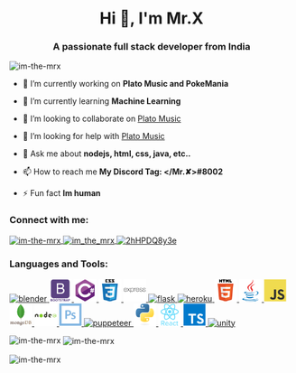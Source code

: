 <h1 align="center">Hi 👋, I'm Mr.X</h1>
<h3 align="center">A passionate full stack developer from India</h3>

<p align="left"> <img src="https://komarev.com/ghpvc/?username=im-the-mrx&label=Profile%20views&color=0e75b6&style=flat" alt="im-the-mrx" /> </p>

- 🔭 I’m currently working on **Plato Music and PokeMania**

- 🌱 I’m currently learning **Machine Learning**

- 👯 I’m looking to collaborate on [Plato Music](https://discord.gg/2hHPDQ8y3e)

- 🤝 I’m looking for help with [Plato Music](https://discord.gg/2hHPDQ8y3e)

- 💬 Ask me about **nodejs, html, css, java, etc..**

- 📫 How to reach me **My Discord Tag: </Mr.✘>#8002**

- ⚡ Fun fact **Im human**

<h3 align="left">Connect with me:</h3>
<p align="left">
<a href="https://stackoverflow.com/users/im-the-mrx" target="blank">
  <img align="center" src="https://stackoverflow.design/assets/img/logos/so/logo-stackoverflow.png" alt="im-the-mrx" height="50" width="100" />
  </a>
<a href="https://instagram.com/im_the_mrx" target="blank">
  <img align="center" src="https://assets.stickpng.com/images/580b57fcd9996e24bc43c521.png" alt="im_the_mrx" height="50" width="50" />
  </a>
<a href="https://discord.gg/2hHPDQ8y3e" target="blank">
  <img align="center" src="https://www.freepnglogos.com/uploads/discord-logo-png/concours-discord-cartes-voeux-fortnite-france-6.png" alt="2hHPDQ8y3e" height="50" width="50" />
  </a>
</p>

<h3 align="left">Languages and Tools:</h3>
<p align="left"> <a href="https://www.blender.org/" target="_blank"> <img src="https://download.blender.org/branding/community/blender_community_badge_white.svg" alt="blender" width="40" height="40"/> </a> <a href="https://getbootstrap.com" target="_blank"> <img src="https://raw.githubusercontent.com/devicons/devicon/master/icons/bootstrap/bootstrap-plain-wordmark.svg" alt="bootstrap" width="40" height="40"/> </a> <a href="https://www.w3schools.com/cs/" target="_blank"> <img src="https://raw.githubusercontent.com/devicons/devicon/master/icons/csharp/csharp-original.svg" alt="csharp" width="40" height="40"/> </a> <a href="https://www.w3schools.com/css/" target="_blank"> <img src="https://raw.githubusercontent.com/devicons/devicon/master/icons/css3/css3-original-wordmark.svg" alt="css3" width="40" height="40"/> </a> <a href="https://expressjs.com" target="_blank"> <img src="https://raw.githubusercontent.com/devicons/devicon/master/icons/express/express-original-wordmark.svg" alt="express" width="40" height="40"/> </a> <a href="https://flask.palletsprojects.com/" target="_blank"> <img src="https://www.vectorlogo.zone/logos/pocoo_flask/pocoo_flask-icon.svg" alt="flask" width="40" height="40"/> </a> <a href="https://heroku.com" target="_blank"> <img src="https://www.vectorlogo.zone/logos/heroku/heroku-icon.svg" alt="heroku" width="40" height="40"/> </a> <a href="https://www.w3.org/html/" target="_blank"> <img src="https://raw.githubusercontent.com/devicons/devicon/master/icons/html5/html5-original-wordmark.svg" alt="html5" width="40" height="40"/> </a> <a href="https://www.java.com" target="_blank"> <img src="https://raw.githubusercontent.com/devicons/devicon/master/icons/java/java-original.svg" alt="java" width="40" height="40"/> </a> <a href="https://developer.mozilla.org/en-US/docs/Web/JavaScript" target="_blank"> <img src="https://raw.githubusercontent.com/devicons/devicon/master/icons/javascript/javascript-original.svg" alt="javascript" width="40" height="40"/> </a> <a href="https://www.mongodb.com/" target="_blank"> <img src="https://raw.githubusercontent.com/devicons/devicon/master/icons/mongodb/mongodb-original-wordmark.svg" alt="mongodb" width="40" height="40"/> </a> <a href="https://nodejs.org" target="_blank"> <img src="https://raw.githubusercontent.com/devicons/devicon/master/icons/nodejs/nodejs-original-wordmark.svg" alt="nodejs" width="40" height="40"/> </a> <a href="https://www.photoshop.com/en" target="_blank"> <img src="https://raw.githubusercontent.com/devicons/devicon/master/icons/photoshop/photoshop-line.svg" alt="photoshop" width="40" height="40"/> </a> <a href="https://github.com/puppeteer/puppeteer" target="_blank"> <img src="https://www.vectorlogo.zone/logos/pptrdev/pptrdev-official.svg" alt="puppeteer" width="40" height="40"/> </a> <a href="https://www.python.org" target="_blank"> <img src="https://raw.githubusercontent.com/devicons/devicon/master/icons/python/python-original.svg" alt="python" width="40" height="40"/> </a> <a href="https://reactjs.org/" target="_blank"> <img src="https://raw.githubusercontent.com/devicons/devicon/master/icons/react/react-original-wordmark.svg" alt="react" width="40" height="40"/> </a> <a href="https://www.typescriptlang.org/" target="_blank"> <img src="https://raw.githubusercontent.com/devicons/devicon/master/icons/typescript/typescript-original.svg" alt="typescript" width="40" height="40"/> </a> <a href="https://unity.com/" target="_blank"> <img src="https://www.vectorlogo.zone/logos/unity3d/unity3d-icon.svg" alt="unity" width="40" height="40"/> </a> </p>

<p><img align="left" src="https://github-readme-stats.vercel.app/api/top-langs?username=im-the-mrx&show_icons=true&locale=en&layout=compact" alt="im-the-mrx" /></p>

<p>&nbsp;<img align="center" src="https://github-readme-stats.vercel.app/api?username=im-the-mrx&show_icons=true&locale=en" alt="im-the-mrx" /></p>

<p><img align="center" src="https://github-readme-streak-stats.herokuapp.com/?user=im-the-mrx&" alt="im-the-mrx" /></p>

